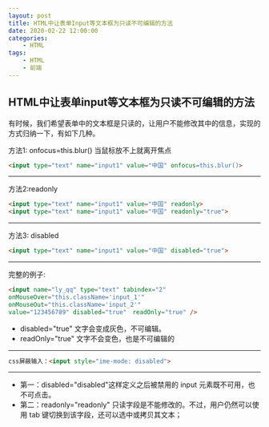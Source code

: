 ```yaml
---
layout: post
title: HTML中让表单Input等文本框为只读不可编辑的方法
date: 2020-02-22 12:00:00
categories:
    - HTML
tags:
    - HTML
    - 前端
---
```


## HTML中让表单input等文本框为只读不可编辑的方法
有时候，我们希望表单中的文本框是只读的，让用户不能修改其中的信息，实现的方式归纳一下，有如下几种。 

方法1: onfocus=this.blur() 当鼠标放不上就离开焦点
```HTML
<input type="text" name="input1" value="中国" onfocus=this.blur()> 
```
--------------
方法2:readonly
```HTML
<input type="text" name="input1" value="中国" readonly> 
<input type="text" name="input1" value="中国" readonly="true"> 
```
--------------
方法3: disabled
```HTML
<input type="text" name="input1" value="中国" disabled="true">
```
--------------
完整的例子:
```HTML
<input name="ly_qq" type="text" tabindex="2"
onMouseOver="this.className='input_1'" 
onMouseOut="this.className='input_2'" 
value="123456789" disabled="true"　readOnly="true" /> 
```
+ disabled="true" 文字会变成灰色，不可编辑。 
+ readOnly="true" 文字不会变色，也是不可编辑的
--------------
```HTML
css屏蔽输入：<input style="ime-mode: disabled"> 
```
--------------
+ 第一：disabled="disabled"这样定义之后被禁用的 input 元素既不可用，也不可点击。
+ 第二：readonly="readonly" 只读字段是不能修改的。不过，用户仍然可以使用 tab 键切换到该字段，还可以选中或拷贝其文本；